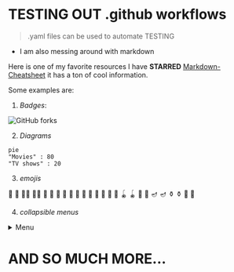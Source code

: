 # TESTING OUT .github workflows

>
> .yaml files can be used to automate TESTING
>

* I am also messing around with markdown

Here is one of my favorite resources I have **STARRED** [Markdown-Cheatsheet](https://github.com/lifeparticle/Markdown-Cheatsheet) it has a ton of cool information.


Some examples are: 


1. *Badges*: 

![GitHub forks](https://img.shields.io/github/forks/lifeparticle/Markdown-Cheatsheet?style=for-the-badge)

2. *Diagrams*

```mermaid
pie
"Movies" : 80
"TV shows" : 20
```

3. *emojis*

🦥 :sloth:
🐕‍🦺 :service_dog:
🦕 :sauropod:
🥫 :canned_food:
🧈 :butter:
🧁 :cupcake:
🍮 :custard:
🥞 :pancakes:
🪀 :yo_yo:
🌃 :night_with_stars:
🪔 :diya_lamp:
⚱️ :funeral_urn:
🧼 :soap:

4. *collapsible menus*

<details>
  <summary>Menu</summary>

-  <kbd>Should</kbd>
-  <kbd>Be</kbd>
-  <kbd>Working</kbd>

</details>


# AND SO MUCH MORE...


